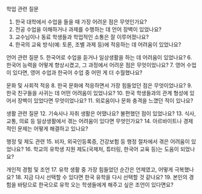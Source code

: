학업 관련 질문
1.	한국 대학에서 수업을 들을 때 가장 어려운 점은 무엇인가요?
2.	전공 수업을 이해하거나 과제를 수행하는 데 언어 장벽이 있었나요?
3.	교수님이나 동료 학생들과 학업적인 소통은 잘 이루어졌나요?
4.	한국의 교육 방식(예: 토론, 조별 과제 등)에 적응하는 데 어려움이 있었나요?
 
언어 관련 질문
5.	한국어로 수업을 듣거나 일상생활을 하는 데 어려움이 있었나요?
6.	한국어 능력을 어떻게 향상시켰고, 그 과정에서 어려운 점은 무엇이었나요?
7.	영어 수업이 있다면, 영어 수업과 한국어 수업 중 어떤 게 더 수월했나요?
 
문화 및 사회적 적응
8.	한국 문화에 적응하면서 가장 힘들었던 점은 무엇이었나요?
9.	한국 친구들을 사귀는 데 어떤 어려움이 있었나요?
10.	한국 학생들과의 관계 형성에 있어서 장벽이 있었다면 무엇이었나요?
11.	외로움이나 문화 충격을 느꼈던 적이 있나요?
 
생활 관련 질문
12.	기숙사나 자취 생활은 어땠나요? 불편했던 점이 있었나요?
13.	식사, 교통, 의료 등 일상생활에서 겪는 어려움이 있다면 무엇인가요?
14.	아르바이트나 경제적인 문제는 어떻게 해결하고 있나요?
 
행정 및 제도 관련
15.	비자, 외국인등록증, 건강보험 등 행정 절차에서 겪은 어려움이 있었나요?
16.	학교의 유학생 지원 제도(국제처, 튜터링, 한국어 교육 등)는 도움이 되었나요?
 
개인적 경험 및 조언
17.	유학 생활 중 가장 힘들었던 순간은 언제였고, 어떻게 극복했나요?
18.	지금 다시 선택할 수 있다면 한국 유학을 다시 선택할 것 같나요?
19.	본인의 경험을 바탕으로 한국으로 유학 오는 학생들에게 해주고 싶은 조언이 있다면요?
